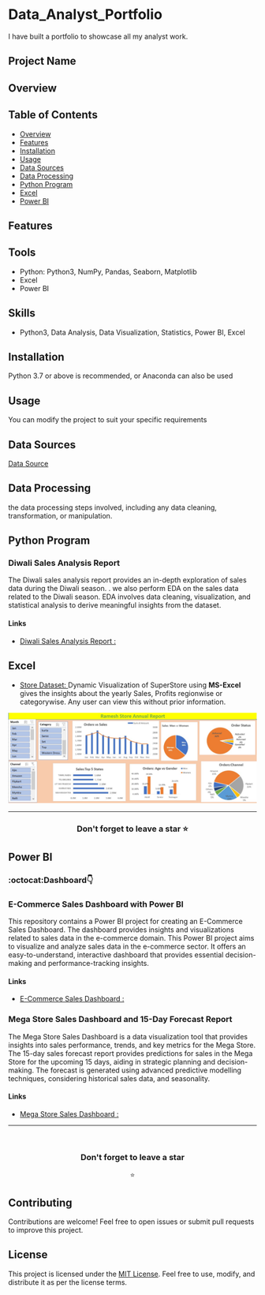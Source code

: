 # Data_Analyst_Portfolio
I have built a portfolio to showcase all my analyst work.
## Project Name

## Overview


## Table of Contents
- [Overview](#overview)
- [Features](#features)
- [Installation](#installation)
- [Usage](#usage)
- [Data Sources](#data-sources)
- [Data Processing](#data-processing)
- [Python Program](#python-program)
- [Excel](#excel)
- [Power BI](#power-bi)

## Features


## Tools 
* Python: Python3, NumPy, Pandas, Seaborn, Matplotlib
* Excel
* Power BI


## Skills 
* Python3, Data Analysis, Data Visualization, Statistics, Power BI, Excel


## Installation
Python 3.7 or above is recommended, or Anaconda can also be used

## Usage
You can modify the project to suit your specific requirements

## Data Sources
<a href="https://www.kaggle.com/"> Data Source </a>

## Data Processing
the data processing steps involved, including any data cleaning, transformation, or manipulation.


## Python Program
### Diwali Sales Analysis Report
The Diwali sales analysis report provides an in-depth exploration of sales data during the Diwali season. .
we also  perform EDA on the sales data related to the Diwali season. EDA involves data cleaning, visualization, and statistical analysis to derive meaningful insights from the dataset.
#### Links 
- <a href="https://github.com/Parmar2001/Data_Analyst_Portfolio/blob/main/Data%20Analysis/Deepawali_Sales_Analysis.ipynb">Diwali Sales Analysis Report : </a>


## Excel
- <a href="https://github.com/Parmar2001/Data_Analyst_Portfolio/tree/main/MS-Excel"> Store Dataset: </a> Dynamic Visualization of SuperStore using <b>MS-Excel</b> gives the insights about the yearly Sales, Profits regionwise or categorywise. Any user can view this without prior information.
<div align="center">
  <a href="https://github.com/Parmar2001/Data_Analyst_Portfolio/blob/main/MS-Excel/Ramesh_store_Report.jpg" target="_blank">
    <img src="https://github.com/Parmar2001/Data_Analyst_Portfolio/blob/main/MS-Excel/Ramesh_store_Report.jpg" alt="Screenshot 2023-07-28 152259">
  </a>
</div>

<hr />

<div align="center">
  <h3>Don't forget to leave a star ⭐️</h3>
</div>

  
## Power BI
### :octocat:Dashboard👇

### E-Commerce Sales Dashboard with Power BI
This repository contains a Power BI project for creating an E-Commerce Sales Dashboard. The dashboard provides insights and visualizations related to sales data in the e-commerce domain.
This Power BI project aims to visualize and analyze sales data in the e-commerce sector. It offers an easy-to-understand, interactive dashboard that provides essential decision-making and performance-tracking insights.
#### Links 
- <a href="https://github.com/Parmar2001/Data_Analyst_Portfolio/blob/main/Power%20BI/E-Commerce_sales_DashBoard.pdf"> E-Commerce Sales Dashboard : </a>


###  Mega Store Sales Dashboard and 15-Day Forecast Report
The Mega Store Sales Dashboard is a data visualization tool that provides insights into sales performance, trends, and key metrics for the Mega Store.
The 15-day sales forecast report provides predictions for sales in the Mega Store for the upcoming 15 days, aiding in strategic planning and decision-making.
The forecast is generated using advanced predictive modelling techniques, considering historical sales data, and seasonality.
#### Links 
- <a href="https://github.com/Parmar2001/Data_Analyst_Portfolio/blob/main/Power%20BI/Mega_stores_BI_Dashboard.pdf"> Mega Store Sales Dashboard : </a>

<hr />
<br />
<div align="center"> <h3>Don't forget to leave a star </h3> ⭐️</div>

## Contributing

Contributions are welcome! Feel free to open issues or submit pull requests to improve this project.

## License

This project is licensed under the [MIT License](LICENSE). Feel free to use, modify, and distribute it as per the license terms.


